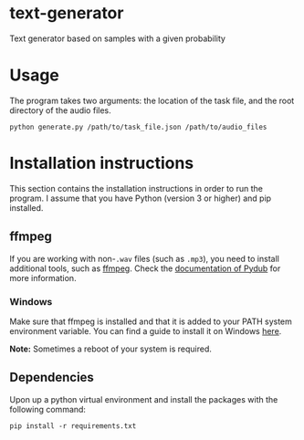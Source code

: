 # text-generator
Text generator based on samples with a given probability

# Usage
The program takes two arguments: the location of the task file, and the root directory of the audio
files.
```
python generate.py /path/to/task_file.json /path/to/audio_files
```

# Installation instructions
This section contains the installation instructions in order to run the program. I assume that 
you have Python (version 3 or higher) and pip installed. 

## ffmpeg
If you are working with non-`.wav` files (such as `.mp3`), you need to install additional tools, 
such as [ffmpeg](https://www.ffmpeg.org/). Check the [documentation of Pydub](https://github.com/jiaaro/pydub#dependencies) 
for more information.

### Windows
Make sure that ffmpeg is installed and that it is added to your PATH system environment variable. 
You can find a guide to install it on Windows [here](http://blog.gregzaal.com/how-to-install-ffmpeg-on-windows/).

**Note:** Sometimes a reboot of your system is required.  

## Dependencies
Upon up a python virtual environment and install the packages with the following command:
```
pip install -r requirements.txt
```
